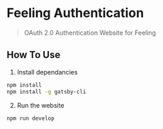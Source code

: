 # Feeling Authentication

> OAuth 2.0 Authentication Website for Feeling

## How To Use

1. Install dependancies

```bash
npm install
npm install -g gatsby-cli
```

2. Run the website

```bash
npm run develop
```
